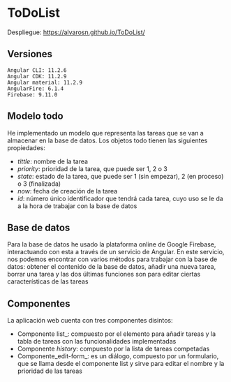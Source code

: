 # ToDoList
Despliegue: https://alvarosn.github.io/ToDoList/

## Versiones
```
Angular CLI: 11.2.6
Angular CDK: 11.2.9
Angular material: 11.2.9
AngularFire: 6.1.4
Firebase: 9.11.0
```

## Modelo todo
He implementado un modelo que representa las tareas que se van a almacenar en la base de datos. Los objetos todo tienen las siguientes propiedades:
* _tittle_: nombre de la tarea
* _priority_: prioridad de la tarea, que puede ser 1, 2 o 3
* _state_: estado de la tarea, que puede ser 1 (sin empezar), 2 (en proceso) o 3 (finalizada)
* _now_: fecha de creación de la tarea 
* _id_: número único identificador que tendrá cada tarea, cuyo uso se le da a la hora de trabajar con la base de datos


## Base de datos
Para la base de datos he usado la plataforma online de Google Firebase, interactuando con esta a través de un servicio de Angular. En este servicio, nos podemos encontrar con varios métodos para trabajar con la base de datos: obtener el contenido de la base de datos, añadir una nueva tarea, borrar una tarea y las dos últimas funciones son para editar ciertas características de las tareas


## Componentes
La aplicación web cuenta con tres componentes disintos:
* Componente list_: compuesto por el elemento para añadir tareas y la tabla de tareas con las funcionalidades implementadas 
* Componente _history_: compuesto por la lista de tareas competadas
* Componente_edit-form_: es un diálogo, compuesto por un formulario, que se llama desde el componente list y sirve para editar el nombre y la prioridad de las tareas


